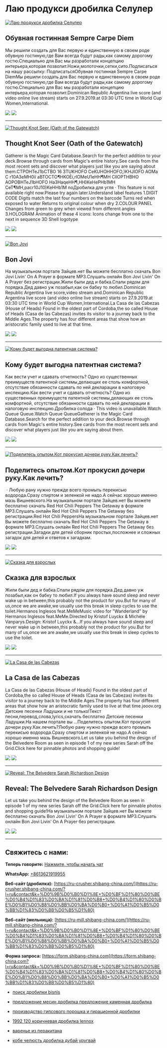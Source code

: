 # Лаю продукси дробилка Селулер

<a href="https://swt.shibang-china.com/?l=ru&img&k=%D0%9B%D0%B0%D1%8E+%D0%BF%D1%80%D0%BE%D0%B4%D1%83%D0%BA%D1%81%D0%B8+%D0%B4%D1%80%D0%BE%D0%B1%D0%B8%D0%BB%D0%BA%D0%B0+%D0%A1%D0%B5%D0%BB%D1%83%D0%BB%D0%B5%D1%80" target="_blank">![Лаю продукси дробилка Селулер](http://static.shibang-china.com/all-800x300/745.jpg)</a>

## Обувная гостинная Sempre Carpe Diem
Мы решили создать для Вас первую и единственную в своем роде обувную гостиную,где Вам всегда будут рады,как самому дорогому гостю.Специально для Вас мы разработали концепцию интерьера,которая позволит.Ножи,молоточки,сетки,сито.Подписаться на нашу рассылку: ПодписатьсяОбувная гостинная Sempre Carpe DiemМы решили создать для Вас первую и единственную в своем роде обувную гостиную,где Вам всегда будут рады,как самому дорогому гостю.Специально для Вас мы разработали концепцию интерьера,которая позволит.Dominican Republic Argentina live score (and video online live stream) starts on 27.9.2019.at 03:30 UTC time in World Cup Women,International.


<a href="https://whatsapp.shibangsoft.com/WhatsApp.php" target="_blank" title="WhatsApp">![](http://static.shibang-china.com/icon/whatsapp.png)</a> <a href="https://swt.shibang-china.com/?l=ru&icon&k=%D0%9B%D0%B0%D1%8E+%D0%BF%D1%80%D0%BE%D0%B4%D1%83%D0%BA%D1%81%D0%B8+%D0%B4%D1%80%D0%BE%D0%B1%D0%B8%D0%BB%D0%BA%D0%B0+%D0%A1%D0%B5%D0%BB%D1%83%D0%BB%D0%B5%D1%80" target="_blank">![](http://static.shibang-china.com/icon/chat-ru.png)</a>

---

<a href="https://swt.shibang-china.com/?l=ru&img&k=%D0%9B%D0%B0%D1%8E+%D0%BF%D1%80%D0%BE%D0%B4%D1%83%D0%BA%D1%81%D0%B8+%D0%B4%D1%80%D0%BE%D0%B1%D0%B8%D0%BB%D0%BA%D0%B0+%D0%A1%D0%B5%D0%BB%D1%83%D0%BB%D0%B5%D1%80" target="_blank">![Thought Knot Seer (Oath of the Gatewatch)](http://static.shibang-china.com/all-800x300/144.jpg)</a>

## Thought Knot Seer (Oath of the Gatewatch)
Gatherer is the Magic Card Database.Search for the perfect addition to your deck.Browse through cards from Magic's entire history.See cards from the most recent sets and discover what players just like you are saying about them.CTPOHTeJ1bCTBO 16 3TUKHOFO CeKUHOHHOFO,)KHJIOFO AOMa C r10A3eMH0&#236;&#237; aBTOCTO&#182;HKO&#200;&#237;,rlOMeU1eHH&#182;MH CllOPTHBHO AOPOBHTeJ1bHOFO Ha3HaqeHH&#182;,HH)KeHePHb1MH CeT&#182;MH,pacr10J10)KeHHb1M noДробилка для угля&nbsp;&#0183;&#32;This feature is not available right now.Please try again later.Understand label features 1.DIGIT CODE Digits match the last four numbers on the barcode Turns red when exposed to water Returns to original colour when dry 2.COLOUR PANEL Changes from green to grey when viewed from different angles 3.HOLOGRAM Animation of these 4 icons: Icons change from one to the next in sequence 3D Shell logotype


<a href="https://whatsapp.shibangsoft.com/WhatsApp.php" target="_blank" title="WhatsApp">![](http://static.shibang-china.com/icon/whatsapp.png)</a> <a href="https://swt.shibang-china.com/?l=ru&icon&k=%D0%9B%D0%B0%D1%8E+%D0%BF%D1%80%D0%BE%D0%B4%D1%83%D0%BA%D1%81%D0%B8+%D0%B4%D1%80%D0%BE%D0%B1%D0%B8%D0%BB%D0%BA%D0%B0+%D0%A1%D0%B5%D0%BB%D1%83%D0%BB%D0%B5%D1%80" target="_blank">![](http://static.shibang-china.com/icon/chat-ru.png)</a>

---

<a href="https://swt.shibang-china.com/?l=ru&img&k=%D0%9B%D0%B0%D1%8E+%D0%BF%D1%80%D0%BE%D0%B4%D1%83%D0%BA%D1%81%D0%B8+%D0%B4%D1%80%D0%BE%D0%B1%D0%B8%D0%BB%D0%BA%D0%B0+%D0%A1%D0%B5%D0%BB%D1%83%D0%BB%D0%B5%D1%80" target="_blank">![Bon Jovi](http://static.shibang-china.com/all-800x300/1264.jpg)</a>

## Bon Jovi
На музыкальном портале Зайцев.нет Вы можете бесплатно скачать Bon Jovi Livin' On A Prayer в формате MP3.Слушать онлайн Bon Jovi Livin' On A Prayer без регистрации.Жили были дед и бабка.Спали рядом для порядка.Дед давно уж позабыл,как он бабку то любил.Dominican Republic Argentina live score,video stream and.Dominican Republic Argentina live score (and video online live stream) starts on 27.9.2019.at 03:30 UTC time in World Cup Women,International.La Casa de las Cabezas (House of Heads) Found in the oldest part of Cordoba,the so called House of Heads (Casa de las Cabezas) invites its visitor to a journey back to the Middle Ages.The property has four different areas that show how an aristocratic family used to live at that time.


<a href="https://whatsapp.shibangsoft.com/WhatsApp.php" target="_blank" title="WhatsApp">![](http://static.shibang-china.com/icon/whatsapp.png)</a> <a href="https://swt.shibang-china.com/?l=ru&icon&k=%D0%9B%D0%B0%D1%8E+%D0%BF%D1%80%D0%BE%D0%B4%D1%83%D0%BA%D1%81%D0%B8+%D0%B4%D1%80%D0%BE%D0%B1%D0%B8%D0%BB%D0%BA%D0%B0+%D0%A1%D0%B5%D0%BB%D1%83%D0%BB%D0%B5%D1%80" target="_blank">![](http://static.shibang-china.com/icon/chat-ru.png)</a>

---

<a href="https://swt.shibang-china.com/?l=ru&img&k=%D0%9B%D0%B0%D1%8E+%D0%BF%D1%80%D0%BE%D0%B4%D1%83%D0%BA%D1%81%D0%B8+%D0%B4%D1%80%D0%BE%D0%B1%D0%B8%D0%BB%D0%BA%D0%B0+%D0%A1%D0%B5%D0%BB%D1%83%D0%BB%D0%B5%D1%80" target="_blank">![Кому будет выгодна патентная система?](http://static.shibang-china.com/all-800x300/839.jpg)</a>

## Кому будет выгодна патентная система?
Как вести учет и сдавать отчетность? Одно из существенных преимуществ патентной системы,делающих ее столь комфортной, отсутствие обязанности сдавать по ней декларации в налоговую инспекцию.Как вести учет и сдавать отчетность? Одно из существенных преимуществ патентной системы,делающих ее столь комфортной, отсутствие обязанности сдавать по ней декларации в налоговую инспекцию.Дробилка солода&nbsp;&#0183;&#32;This video is unavailable.Watch Queue Queue.Watch Queue QueueGatherer is the Magic Card Database.Search for the perfect addition to your deck.Browse through cards from Magic's entire history.See cards from the most recent sets and discover what players just like you are saying about them.


<a href="https://whatsapp.shibangsoft.com/WhatsApp.php" target="_blank" title="WhatsApp">![](http://static.shibang-china.com/icon/whatsapp.png)</a> <a href="https://swt.shibang-china.com/?l=ru&icon&k=%D0%9B%D0%B0%D1%8E+%D0%BF%D1%80%D0%BE%D0%B4%D1%83%D0%BA%D1%81%D0%B8+%D0%B4%D1%80%D0%BE%D0%B1%D0%B8%D0%BB%D0%BA%D0%B0+%D0%A1%D0%B5%D0%BB%D1%83%D0%BB%D0%B5%D1%80" target="_blank">![](http://static.shibang-china.com/icon/chat-ru.png)</a>

---

<a href="https://swt.shibang-china.com/?l=ru&img&k=%D0%9B%D0%B0%D1%8E+%D0%BF%D1%80%D0%BE%D0%B4%D1%83%D0%BA%D1%81%D0%B8+%D0%B4%D1%80%D0%BE%D0%B1%D0%B8%D0%BB%D0%BA%D0%B0+%D0%A1%D0%B5%D0%BB%D1%83%D0%BB%D0%B5%D1%80" target="_blank">![Поделитесь опытом.Кот прокусил дочери руку.Как лечить?](http://static.shibang-china.com/all-800x300/747.jpg)</a>

## Поделитесь опытом.Кот прокусил дочери руку.Как лечить?
&nbsp;&#0183;&#32;Любую рану нужно прежде всего промыть перекисью водорода.Сразу спиртом и зеленкой не надо.А сейчас хорошо именно мазь Вишневского.На музыкальном портале Зайцев.нет Вы можете бесплатно скачать Red Hot Chili Peppers The Getaway в формате MP3.Слушать онлайн Red Hot Chili Peppers The Getaway без регистрации.Red Hot Chili PeppersНа музыкальном портале Зайцев.нет Вы можете бесплатно скачать Red Hot Chili Peppers The Getaway в формате MP3.Слушать онлайн Red Hot Chili Peppers The Getaway без регистрации.Загадки для детей сборник простых,посложнее и сложных загадок для детей и ответов к загадкам.


<a href="https://whatsapp.shibangsoft.com/WhatsApp.php" target="_blank" title="WhatsApp">![](http://static.shibang-china.com/icon/whatsapp.png)</a> <a href="https://swt.shibang-china.com/?l=ru&icon&k=%D0%9B%D0%B0%D1%8E+%D0%BF%D1%80%D0%BE%D0%B4%D1%83%D0%BA%D1%81%D0%B8+%D0%B4%D1%80%D0%BE%D0%B1%D0%B8%D0%BB%D0%BA%D0%B0+%D0%A1%D0%B5%D0%BB%D1%83%D0%BB%D0%B5%D1%80" target="_blank">![](http://static.shibang-china.com/icon/chat-ru.png)</a>

---

<a href="https://swt.shibang-china.com/?l=ru&img&k=%D0%9B%D0%B0%D1%8E+%D0%BF%D1%80%D0%BE%D0%B4%D1%83%D0%BA%D1%81%D0%B8+%D0%B4%D1%80%D0%BE%D0%B1%D0%B8%D0%BB%D0%BA%D0%B0+%D0%A1%D0%B5%D0%BB%D1%83%D0%BB%D0%B5%D1%80" target="_blank">![Сказка для взрослых](http://static.shibang-china.com/all-800x300/149.jpg)</a>

## Сказка для взрослых
Жили были дед и бабка.Спали рядом для порядка.Дед давно уж позабыл,как он бабку то любил.If you always have sound sleep and never wake up in between,this probably not the product for you.But for many of us,once we are awake,we usually use this break in sleep cycles to use the toilet.Hermanos Inglesos feat.MeMeMusic video for &quot;Wanderland&quot; by Hermanos Inglesos feat.MeMe.Directed by Kristof Luyckx &amp; Mich&#232;le Vanparys.Design: Kristof Luyckx &amp;…If you always have sound sleep and never wake up in between,this probably not the product for you.But for many of us,once we are awake,we usually use this break in sleep cycles to use the toilet.


<a href="https://whatsapp.shibangsoft.com/WhatsApp.php" target="_blank" title="WhatsApp">![](http://static.shibang-china.com/icon/whatsapp.png)</a> <a href="https://swt.shibang-china.com/?l=ru&icon&k=%D0%9B%D0%B0%D1%8E+%D0%BF%D1%80%D0%BE%D0%B4%D1%83%D0%BA%D1%81%D0%B8+%D0%B4%D1%80%D0%BE%D0%B1%D0%B8%D0%BB%D0%BA%D0%B0+%D0%A1%D0%B5%D0%BB%D1%83%D0%BB%D0%B5%D1%80" target="_blank">![](http://static.shibang-china.com/icon/chat-ru.png)</a>

---

<a href="https://swt.shibang-china.com/?l=ru&img&k=%D0%9B%D0%B0%D1%8E+%D0%BF%D1%80%D0%BE%D0%B4%D1%83%D0%BA%D1%81%D0%B8+%D0%B4%D1%80%D0%BE%D0%B1%D0%B8%D0%BB%D0%BA%D0%B0+%D0%A1%D0%B5%D0%BB%D1%83%D0%BB%D0%B5%D1%80" target="_blank">![La Casa de las Cabezas](http://static.shibang-china.com/all-800x300/563.jpg)</a>

## La Casa de las Cabezas
La Casa de las Cabezas (House of Heads) Found in the oldest part of Cordoba,the so called House of Heads (Casa de las Cabezas) invites its visitor to a journey back to the Middle Ages.The property has four different areas that show how an aristocratic family used to live at that time.jooov.org Детские песенки Ладушки и не только!Текст песни,перевод,слова,lyrics,скачать бесплатно Детские песенки Ладушки.На нашем портале вы …Поделитесь опытом.Кот прокусил дочери руку.Как лечить?Любую рану нужно прежде всего промыть перекисью водорода.Сразу спиртом и зеленкой не надо.А сейчас хорошо именно мазь Вишневского.Let us take you behind the design of the Belvedere Room as seen in episode 1 of my new series Sarah off the Grid.Click here for pinnable photos and shopping guide!


<a href="https://whatsapp.shibangsoft.com/WhatsApp.php" target="_blank" title="WhatsApp">![](http://static.shibang-china.com/icon/whatsapp.png)</a> <a href="https://swt.shibang-china.com/?l=ru&icon&k=%D0%9B%D0%B0%D1%8E+%D0%BF%D1%80%D0%BE%D0%B4%D1%83%D0%BA%D1%81%D0%B8+%D0%B4%D1%80%D0%BE%D0%B1%D0%B8%D0%BB%D0%BA%D0%B0+%D0%A1%D0%B5%D0%BB%D1%83%D0%BB%D0%B5%D1%80" target="_blank">![](http://static.shibang-china.com/icon/chat-ru.png)</a>

---

<a href="https://swt.shibang-china.com/?l=ru&img&k=%D0%9B%D0%B0%D1%8E+%D0%BF%D1%80%D0%BE%D0%B4%D1%83%D0%BA%D1%81%D0%B8+%D0%B4%D1%80%D0%BE%D0%B1%D0%B8%D0%BB%D0%BA%D0%B0+%D0%A1%D0%B5%D0%BB%D1%83%D0%BB%D0%B5%D1%80" target="_blank">![Reveal: The Belvedere Sarah Richardson Design](http://static.shibang-china.com/all-800x300/1348.jpg)</a>

## Reveal: The Belvedere Sarah Richardson Design
Let us take you behind the design of the Belvedere Room as seen in episode 1 of my new series Sarah off the Grid.Click here for pinnable photos and shopping guide!На музыкальном портале Зайцев.нет Вы можете бесплатно скачать Bon Jovi Livin' On A Prayer в формате MP3.Слушать онлайн Bon Jovi Livin' On A Prayer без регистрации.

<a href="https://whatsapp.shibangsoft.com/WhatsApp.php" target="_blank" title="WhatsApp">![](http://static.shibang-china.com/icon/whatsapp.png)</a> <a href="https://swt.shibang-china.com/?l=ru&icon&k=%D0%9B%D0%B0%D1%8E+%D0%BF%D1%80%D0%BE%D0%B4%D1%83%D0%BA%D1%81%D0%B8+%D0%B4%D1%80%D0%BE%D0%B1%D0%B8%D0%BB%D0%BA%D0%B0+%D0%A1%D0%B5%D0%BB%D1%83%D0%BB%D0%B5%D1%80" target="_blank">![](http://static.shibang-china.com/icon/chat-ru.png)</a>

---
## Свяжитесь с нами:

**Теперь говорите:** [Нажмите, чтобы начать чат](https://swt.shibang-china.com?l=ru&contact&k=%D0%9B%D0%B0%D1%8E+%D0%BF%D1%80%D0%BE%D0%B4%D1%83%D0%BA%D1%81%D0%B8+%D0%B4%D1%80%D0%BE%D0%B1%D0%B8%D0%BB%D0%BA%D0%B0+%D0%A1%D0%B5%D0%BB%D1%83%D0%BB%D0%B5%D1%80)

**WhatsApp:**  [+8613621919955](https://whatsapp.shibangsoft.com/WhatsApp.php)

**Веб-сайт (дробилка):** [https://ru-crusher.shibang-china.com/](https://ru-crusher.shibang-china.com/?l=ru&contact&k=%D0%9B%D0%B0%D1%8E+%D0%BF%D1%80%D0%BE%D0%B4%D1%83%D0%BA%D1%81%D0%B8+%D0%B4%D1%80%D0%BE%D0%B1%D0%B8%D0%BB%D0%BA%D0%B0+%D0%A1%D0%B5%D0%BB%D1%83%D0%BB%D0%B5%D1%80)

**Веб-сайт (мельница):** [https://ru-mill.shibang-china.com/](https://ru-mill.shibang-china.com/?l=ru&contact&k=%D0%9B%D0%B0%D1%8E+%D0%BF%D1%80%D0%BE%D0%B4%D1%83%D0%BA%D1%81%D0%B8+%D0%B4%D1%80%D0%BE%D0%B1%D0%B8%D0%BB%D0%BA%D0%B0+%D0%A1%D0%B5%D0%BB%D1%83%D0%BB%D0%B5%D1%80)

**Форма запроса:** [https://form.shibang-china.com](https://form.shibang-china.com?l=ru&contact&k=%D0%9B%D0%B0%D1%8E+%D0%BF%D1%80%D0%BE%D0%B4%D1%83%D0%BA%D1%81%D0%B8+%D0%B4%D1%80%D0%BE%D0%B1%D0%B8%D0%BB%D0%BA%D0%B0+%D0%A1%D0%B5%D0%BB%D1%83%D0%BB%D0%B5%D1%80)

* [поиск дробилки bisnis](../134/%D0%BF%D0%BE%D0%B8%D1%81%D0%BA%20%D0%B4%D1%80%D0%BE%D0%B1%D0%B8%D0%BB%D0%BA%D0%B8%20bisnis.md)

* [предложение месин дробилка предложение каменная дробилка](../132/%D0%BF%D1%80%D0%B5%D0%B4%D0%BB%D0%BE%D0%B6%D0%B5%D0%BD%D0%B8%D0%B5%20%D0%BC%D0%B5%D1%81%D0%B8%D0%BD%20%D0%B4%D1%80%D0%BE%D0%B1%D0%B8%D0%BB%D0%BA%D0%B0%20%D0%BF%D1%80%D0%B5%D0%B4%D0%BB%D0%BE%D0%B6%D0%B5%D0%BD%D0%B8%D0%B5%20%D0%BA%D0%B0%D0%BC%D0%B5%D0%BD%D0%BD%D0%B0%D1%8F%20%D0%B4%D1%80%D0%BE%D0%B1%D0%B8%D0%BB%D0%BA%D0%B0.md)

* [производство гипсового порошка и гирационной дробилки](../135/%D0%BF%D1%80%D0%BE%D0%B8%D0%B7%D0%B2%D0%BE%D0%B4%D1%81%D1%82%D0%B2%D0%BE%20%D0%B3%D0%B8%D0%BF%D1%81%D0%BE%D0%B2%D0%BE%D0%B3%D0%BE%20%D0%BF%D0%BE%D1%80%D0%BE%D1%88%D0%BA%D0%B0%20%D0%B8%20%D0%B3%D0%B8%D1%80%D0%B0%D1%86%D0%B8%D0%BE%D0%BD%D0%BD%D0%BE%D0%B9%20%D0%B4%D1%80%D0%BE%D0%B1%D0%B8%D0%BB%D0%BA%D0%B8.md)

* [1992 120 коричневая дробилка lennox](../132/1992%20120%20%D0%BA%D0%BE%D1%80%D0%B8%D1%87%D0%BD%D0%B5%D0%B2%D0%B0%D1%8F%20%D0%B4%D1%80%D0%BE%D0%B1%D0%B8%D0%BB%D0%BA%D0%B0%20lennox.md)

* [варенье из перакитана](../135/%D0%B2%D0%B0%D1%80%D0%B5%D0%BD%D1%8C%D0%B5%20%D0%B8%D0%B7%20%D0%BF%D0%B5%D1%80%D0%B0%D0%BA%D0%B8%D1%82%D0%B0%D0%BD%D0%B0.md)

* [кобе челюсть дробилка дубай уругвай](../131/%D0%BA%D0%BE%D0%B1%D0%B5%20%D1%87%D0%B5%D0%BB%D1%8E%D1%81%D1%82%D1%8C%20%D0%B4%D1%80%D0%BE%D0%B1%D0%B8%D0%BB%D0%BA%D0%B0%20%D0%B4%D1%83%D0%B1%D0%B0%D0%B9%20%D1%83%D1%80%D1%83%D0%B3%D0%B2%D0%B0%D0%B9.md)